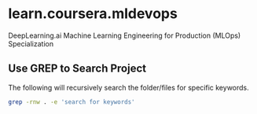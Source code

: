 # learn.coursera.mldevops
DeepLearning.ai Machine Learning Engineering for Production (MLOps) Specialization

## Use GREP to Search Project

The following will recursively search the folder/files for specific keywords.

```sh
grep -rnw . -e 'search for keywords'

```
